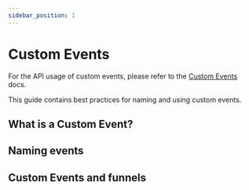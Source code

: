 ```yaml
---
sidebar_position: 1
---
```


# Custom Events

For the API usage of custom events, please refer to the [Custom Events](/tracking/manual/event) docs.

This guide contains best practices for naming and using custom events.

## What is a Custom Event?

## Naming events

## Custom Events and funnels
